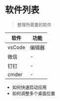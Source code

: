 # 软件列表

> 整理所需要的软件

| 软件   | 功能   |
| ------ | ------ |
| vsCode | 编辑器 |
| 微信   | -      |
| 钉钉   | -      |
| cmder  | -      |

- 如何快速启动应用
- 如何调整多个桌面位置